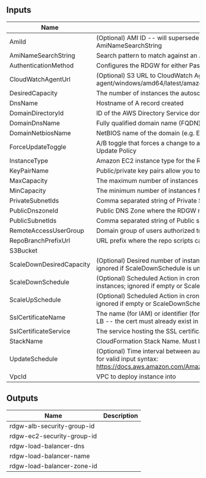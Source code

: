 ## Inputs

| Name | Description | Type | Default | Required |
|------|-------------|:----:|:-----:|:-----:|
| AmiId | (Optional) AMI ID -- will supersede Lambda-based AMI lookup using AmiNameSearchString | string | `""` | no |
| AmiNameSearchString | Search pattern to match against an AMI Name | string | `"Windows_Server-2016-English-Full-Base-*"` | no |
| AuthenticationMethod | Configures the RDGW for either Password or Smartcard authentication | string | `"Password"` | no |
| CloudWatchAgentUrl | (Optional) S3 URL to CloudWatch Agent MSI. Example: s3://amazoncloudwatch-agent/windows/amd64/latest/amazon-cloudwatch-agent.msi | string | `""` | no |
| DesiredCapacity | The number of instances the autoscale group will spin up initially | string | `"1"` | no |
| DnsName | Hostname of A record created | string | `""` | no |
| DomainDirectoryId | ID of the AWS Directory Service domain, e.g. d-xxxxxxxxxx | string | n/a | yes |
| DomainDnsName | Fully qualified domain name (FQDN) of the forest root domain e.g. example.com | string | `"example.com"` | no |
| DomainNetbiosName | NetBIOS name of the domain (e.g. EXAMPLE) | string | `"EXAMPLE"` | no |
| ForceUpdateToggle | A/B toggle that forces a change to a LaunchConfig property, triggering the AutoScale Update Policy | string | `"A"` | no |
| InstanceType | Amazon EC2 instance type for the Remote Desktop Gateway Instance | string | `"t2.micro"` | no |
| KeyPairName | Public/private key pairs allow you to securely connect to your instance after it launches | string | `""` | no |
| MaxCapacity | The maximum number of instances for the autoscale group | string | `"2"` | no |
| MinCapacity | The minimum number of instances for the autoscale group | string | `"0"` | no |
| PrivateSubnetIds | Comma separated string of Private Subnet IDs where the RDGW instances will run | list | n/a | yes |
| PublicDnszoneId | Public DNS Zone where the RDGW record will be created | string | `""` | no |
| PublicSubnetIds | Comma separated string of Public subnet IDs to attach to the load balancer | list | n/a | yes |
| RemoteAccessUserGroup | Domain group of users authorized to use the RDGW | string | `"Domain Admins"` | no |
| RepoBranchPrefixUrl | URL prefix where the repo scripts can be retrieved | string | `"https://raw.githubusercontent.com/plus3it/cfn/master"` | no |
| S3Bucket |  | string | n/a | yes |
| ScaleDownDesiredCapacity | (Optional) Desired number of instances during the Scale Down Scheduled Action; ignored if ScaleDownSchedule is unset | string | `"1"` | no |
| ScaleDownSchedule | (Optional) Scheduled Action in cron-format (UTC) to scale down the number of instances; ignored if empty or ScaleUpSchedule is unset (E.g. "0 0 * * *") | string | `""` | no |
| ScaleUpSchedule | (Optional) Scheduled Action in cron-format (UTC) to scale up to the Desired Capacity; ignored if empty or ScaleDownSchedule is unset (E.g. "0 10 * * Mon-Fri") | string | `""` | no |
| SslCertificateName | The name (for IAM) or identifier (for ACM) of the SSL certificate to associate with the LB -- the cert must already exist in the service | string | `""` | no |
| SslCertificateService | The service hosting the SSL certificate.  ACM or IAM are allowed values | string | `"ACM"` | no |
| StackName | CloudFormation Stack Name.  Must be less than 10 characters | string | n/a | yes |
| UpdateSchedule | (Optional) Time interval between auto stack updates. Refer to the AWS documentation for valid input syntax: https://docs.aws.amazon.com/AmazonCloudWatch/latest/events/ScheduledEvents.html | string | `""` | no |
| VpcId | VPC to deploy instance into | string | `"vpc-12345678"` | no |

## Outputs

| Name | Description |
|------|-------------|
| rdgw-alb-security-group-id |  |
| rdgw-ec2-security-group-id |  |
| rdgw-load-balancer-dns |  |
| rdgw-load-balancer-name |  |
| rdgw-load-balancer-zone-id |  |

